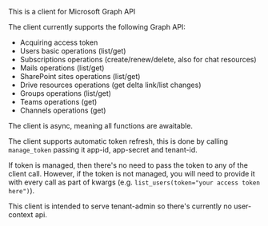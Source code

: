 This is a client for Microsoft Graph API

The client currently supports the following Graph API:
* Acquiring access token
* Users basic operations (list/get)
* Subscriptions operations (create/renew/delete, also for chat resources)
* Mails operations (list/get)
* SharePoint sites operations (list/get)
* Drive resources operations (get delta link/list changes)
* Groups operations (list/get)
* Teams operations (get)
* Channels operations (get)


The client is async, meaning all functions are awaitable.

The client supports automatic token refresh, this is done by calling `manage_token` passing it app-id, app-secret and tenant-id.

If token is managed, then there's no need to pass the token to any of the client call.
However, if the token is not managed, you will need to provide it with every call as part of kwargs (e.g. `list_users(token="your access token here")`).

This client is intended to serve tenant-admin so there's currently no user-context api.
